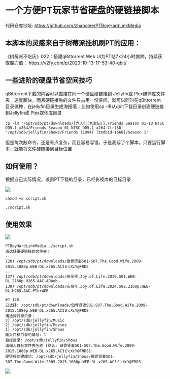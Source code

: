 
# 一个方便PT玩家节省硬盘的硬链接脚本

代码仓库地址: https://github.com/zhaoolee/PTBoyHardLinkMedia


## 本脚本的灵感来自于树莓派挂机刷PT的应用：


《树莓派不吃灰》022：搭建qBittorrent Web UI为PT站7×24小时做种，持续获取魔力值：
https://v2fy.com/p/2023-10-13-17-53-40-qbit/

## 一些进阶的硬盘节省空间技巧

qBittorrent下载的内容可以直接在同一个硬盘硬链接到 Jellyfin或 Plex媒体库文件夹，速度超快，而且硬链接后的文件只占用一份空间，就可以同时在qBittorrent 目录做种，在jellyfin目录生成海报墙；比如使用cp -lR从qbit下载目录创建硬链接到Jellyfin或 Plex媒体库目录

```
cp -lR '/opt/sdb/pt/downloads/[六人行(老友记)].Friends Season 01-10 NTSC DD5.1 x264/Friends Season 01 NTSC DD5.1 x264-CtrlSD' '/opt/sdb/jellyfin/Shows/Friends (1994) [tmdbid-1668]/Season 1'
```

但是每次敲命令，还是有点复杂，而且容易写错，于是我写了个脚本，只要运行脚本，就能将文件硬链接到目标位置

## 如何使用？

根据自己实际情况，设置PT下载的目录，已经影视库的目标目录

![](https://cdn.fangyuanxiaozhan.com/assets/1740903986058QmQC8Hc0.png)

```
chmod +x script.sh

./script.sh
```


## 使用效果
![](https://cdn.fangyuanxiaozhan.com/assets/1740904156476tTG5EDA2.png)

```
PTBoyHardLinkMedia ./script.sh
请选择要硬链接的文件夹：
...
128) /opt/sdb/pt/downloads/傲骨贤妻S01-S07.The.Good.Wife.2009-2015.1080p.WEB-DL.x265.AC3￡cXcY@FRDS
...
137) /opt/sdb/pt/downloads/庆余年.Joy.of.Life.2019.S01.WEB-DL.2160p.H265.AAC-ADWeb
138) /opt/sdb/pt/downloads/庆余年.Joy.of.Life.2024.S02.2160p.WEB-DL.H265.AAC-PTerWEB

#? 128
已选择: /opt/sdb/pt/downloads/傲骨贤妻S01-S07.The.Good.Wife.2009-2015.1080p.WEB-DL.x265.AC3￡cXcY@FRDS
请选择目标目录：
3) /opt/sdb/jellyfin/Music
2) /opt/sdb/jellyfin/Movies
1) /opt/sdb/jellyfin/Shows
输入目标目录的编号: 1
目标目录: /opt/sdb/jellyfin/Shows
请输入目标文件夹名称 (默认: 傲骨贤妻S01-S07.The.Good.Wife.2009-2015.1080p.WEB-DL.x265.AC3￡cXcY@FRDS): 
硬链接创建成功: /opt/sdb/jellyfin/Shows/傲骨贤妻S01-S07.The.Good.Wife.2009-2015.1080p.WEB-DL.x265.AC3￡cXcY@FRDS

```



![](https://cdn.fangyuanxiaozhan.com/assets/1740903930576XcpBfpFQ.png)


